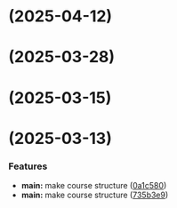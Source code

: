 # [](https://github.com/alas-aline/study_2024-2025_os-intro/compare/v1.2.0...v) (2025-04-12)



# [](https://github.com/alas-aline/study_2024-2025_os-intro/compare/v1.1.1...v) (2025-03-28)



# [](https://github.com/alas-aline/study_2024-2025_os-intro/compare/v1.0.0...v) (2025-03-15)



#  (2025-03-13)


### Features

* **main:** make course structure ([0a1c580](https://github.com/alas-aline/study_2024-2025_os-intro/commit/0a1c5807eec272aa0bb54adb1e434bb2ecae726e))
* **main:** make course structure ([735b3e9](https://github.com/alas-aline/study_2024-2025_os-intro/commit/735b3e95cb20b622b238ea99daddedaeaba4fceb))



